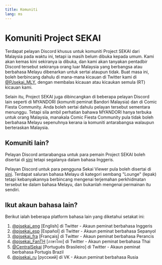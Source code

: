 ```yaml
---
title: Komuniti
lang: ms
---
```


# Komuniti Project SEKAI

Terdapat pelayan Discord khusus untuk komuniti Project SEKAI dari Malaysia
pada waktu ini, tetapi ia masih belum dibuka kepada umum. Kami akan kemas kini
sekiranya ia dibuka, dan kami akan tanyakan pentadbir Discord tersebut
sekiranya orang luar Malaysia yang berbangsa atau berbahasa Melayu dibenarkan
untuk sertai ataupun tidak. Buat masa ini, boleh berbincang dahulu di mana-mana
kicauan di Twitter kami di [@PJsekai_MLY](https://twitter.com/PJsekai_MLY),
dengan membalas kicauan atau kicaukan semula (RT) kicauan kami.

Selain itu, Project SEKAI juga dibincangkan di beberapa pelayan Discord lain
seperti di MYANDORI (komuniti peminat Bandori Malaysia) dan di Comic Fiesta
Community. Anda boleh sertai dahulu pelayan tersebut sementara menunggu. Tetapi
sila ambil perhatian bahawa MYANDORI hanya terbuka untuk orang Malaysia,
manakala Comic Fiesta Community pula tidak boleh berbahasa Melayu sepenuhnya
kerana ia komuniti antarabangsa walaupun berteraskan Malaysia.


## Komuniti lain?

Pelayan Discord antarabangsa untuk para pemain Project SEKAI boleh disertai di
[sini](http://bit.ly/ProjectSekai) tetapi segalanya dalam bahasa Inggeris.

Pelayan Discord untuk para pengguna Sekai Viewer pula boleh disertai di
[sini](https://discord.gg/xcDBRMd). Terdapat saluran bahasa Melayu di kategori
sembang "Lounge" (lepak) tetapi kebanyakannya berbincang mengenai terjemahan
perkhidmatan tersebut ke dalam bahasa Melayu, dan bukanlah mengenai permainan
itu sendiri.


## Ikut akaun bahasa lain?

Berikut ialah beberapa platform bahasa lain yang diketahui setakat ini:

1. [@pjsekai_eng](https://twitter.com/pjsekai_eng) [<span lang="en">English</span>] di Twitter - Akaun peminat berbahasa Inggeris
2. [@pjsekai_esp](https://twitter.com/pjsekai_esp) [<span lang="es">Español</span>] di Twitter - Akaun peminat berbahasa Sepanyol
3. [@pjsekai_fra](https://twitter.com/pjsekai_fra) [<span lang="fr">Français</span>] di Twitter - Akaun peminat berbahasa Perancis
4. [@pjsekai_FanTH](https://twitter.com/pjsekai_FanTH) [<span lang="th">ภาษาไทย</span>] di Twitter - Akaun peminat berbahasa Thai
5. [@CentralSekai](https://twitter.com/CentralSekai) [<span lang="pt-BR">Português Brasileiro</span>] di Twitter - Akaun peminat berbahasa Portugis Brazil
6. [@pjsekai_ru](https://vk.com/pjsekai_ru) [<span lang="ru">русский</span>] di VK - Akaun peminat berbahasa Rusia

